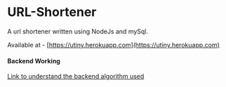 # URL-Shortener
A url shortener written using NodeJs and mySql.  

Available at - [https://utiny.herokuapp.com](https://utiny.herokuapp.com)  

#### Backend Working

[Link to understand the backend algorithm used](https://stackoverflow.com/a/742047)  
